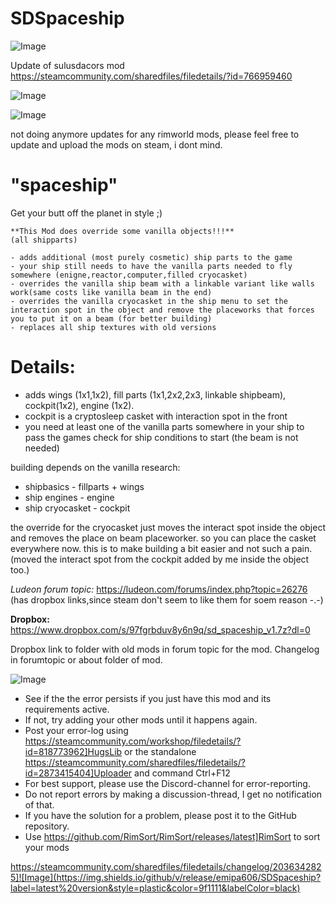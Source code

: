 # SDSpaceship

![Image](https://i.imgur.com/buuPQel.png)

Update of sulusdacors mod
https://steamcommunity.com/sharedfiles/filedetails/?id=766959460

![Image](https://i.imgur.com/pufA0kM.png)

	
![Image](https://i.imgur.com/Z4GOv8H.png)


not doing anymore updates for any rimworld mods, please feel free to update and upload the mods on steam, i dont mind.

# "spaceship"


Get your butt off the planet in style ;)
	
	**This Mod does override some vanilla objects!!!**
	(all shipparts)
	
	- adds additional (most purely cosmetic) ship parts to the game
	- your ship still needs to have the vanilla parts needed to fly somewhere (enigne,reactor,computer,filled cryocasket)
	- overrides the vanilla ship beam with a linkable variant like walls work(same costs like vanilla beam in the end)
	- overrides the vanilla cryocasket in the ship menu to set the interaction spot in the object and remove the placeworks that forces you to put it on a beam (for better building)
	- replaces all ship textures with old versions
	
# Details:


- adds wings (1x1,1x2), fill parts (1x1,2x2,2x3, linkable shipbeam), cockpit(1x2), engine (1x2).
- cockpit is a cryptosleep casket with interaction spot in the front
- you need at least one of the vanilla parts somewhere in your ship to pass the games check for ship conditions to start (the beam is not needed)

building depends on the vanilla research:
- shipbasics - fillparts + wings
- ship engines - engine
- ship cryocasket - cockpit

the override for the cryocasket just moves the interact spot inside the object and removes the place on beam placeworker. so you can place the casket everywhere now. this is to make building a bit easier and not such a pain. (moved the interact spot from the cockpit added by me inside the object too.)

*Ludeon forum topic:*
https://ludeon.com/forums/index.php?topic=26276
(has dropbox links,since steam don't seem to like them for soem reason -.-)

**Dropbox:** https://www.dropbox.com/s/97fgrbduv8y6n9q/sd_spaceship_v1.7z?dl=0

Dropbox link to folder with old mods in forum topic for the mod.
Changelog in forumtopic or about folder of mod.


![Image](https://i.imgur.com/PwoNOj4.png)



-  See if the the error persists if you just have this mod and its requirements active.
-  If not, try adding your other mods until it happens again.
-  Post your error-log using https://steamcommunity.com/workshop/filedetails/?id=818773962]HugsLib or the standalone https://steamcommunity.com/sharedfiles/filedetails/?id=2873415404]Uploader and command Ctrl+F12
-  For best support, please use the Discord-channel for error-reporting.
-  Do not report errors by making a discussion-thread, I get no notification of that.
-  If you have the solution for a problem, please post it to the GitHub repository.
-  Use https://github.com/RimSort/RimSort/releases/latest]RimSort to sort your mods



https://steamcommunity.com/sharedfiles/filedetails/changelog/2036342825]![Image](https://img.shields.io/github/v/release/emipa606/SDSpaceship?label=latest%20version&style=plastic&color=9f1111&labelColor=black)

